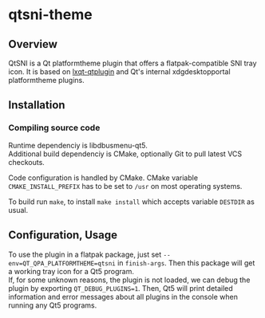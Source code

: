 # qtsni-theme

## Overview

QtSNI is a Qt platformtheme plugin that offers a flatpak-compatible SNI tray icon. It is based on [lxqt-qtplugin](https://github.com/lxqt/lxqt-qtplugin) and Qt's internal xdgdesktopportal platformtheme plugins.

## Installation

### Compiling source code

Runtime dependenciy is libdbusmenu-qt5.   
Additional build dependenciy is CMake, optionally Git to pull latest VCS checkouts.   

Code configuration is handled by CMake. CMake variable `CMAKE_INSTALL_PREFIX` has to be set to `/usr` on most operating systems.   

To build run `make`, to install `make install` which accepts variable `DESTDIR` as usual.   

## Configuration, Usage

To use the plugin in a flatpak package, just set `--env=QT_QPA_PLATFORMTHEME=qtsni` in `finish-args`. Then this package will get a working tray icon for a Qt5 program.   
If, for some unknown reasons, the plugin is not loaded, we can debug the plugin by exporting `QT_DEBUG_PLUGINS=1`. Then, Qt5 will print detailed information and error messages about all plugins in the console when running any Qt5 programs.
